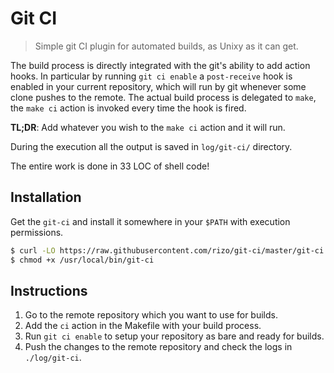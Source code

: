 # Git CI

> Simple git CI plugin for automated builds, as Unixy as it can get.

The build process is directly integrated with the git's ability to add action hooks. In particular by running `git ci enable` a `post-receive` hook is enabled in your current repository, which will run by git whenever some clone pushes to the remote. The actual build process is delegated to `make`, the `make ci` action is invoked every time the hook is fired.

**TL;DR**: Add whatever you wish to the `make ci` action and it will run.

During the execution all the output is saved in `log/git-ci/` directory.

The entire work is done in 33 LOC of shell code!

## Installation

Get the `git-ci` and install it somewhere in your `$PATH` with execution permissions.

```bash
$ curl -LO https://raw.githubusercontent.com/rizo/git-ci/master/git-ci /usr/local/bin/
$ chmod +x /usr/local/bin/git-ci
```

## Instructions

1. Go to the remote repository which you want to use for builds.
2. Add the `ci` action in the Makefile with your build process.
2. Run `git ci enable` to setup your repository as bare and ready for builds.
5. Push the changes to the remote repository and check the logs in `./log/git-ci`.

